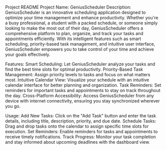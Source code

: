 Project README
Project Name: GeniusScheduler
Description:
GeniusScheduler is an innovative scheduling application designed to optimize your time management and enhance productivity. Whether you're a busy professional, a student with a packed schedule, or someone simply looking to make the most out of their day, GeniusScheduler offers a comprehensive platform to plan, organize, and track your tasks and appointments efficiently. With its intelligent features such as smart scheduling, priority-based task management, and intuitive user interface, GeniusScheduler empowers you to take control of your time and achieve your goals effectively.

Features:
Smart Scheduling: Let GeniusScheduler analyze your tasks and find the best time slots for optimal productivity.
Priority-Based Task Management: Assign priority levels to tasks and focus on what matters most.
Intuitive Calendar View: Visualize your schedule with an intuitive calendar interface for better planning and organization.
Task Reminders: Set reminders for important tasks and appointments to stay on track throughout the day.
Cross-Platform Accessibility: Access GeniusScheduler from any device with internet connectivity, ensuring you stay synchronized wherever you go.

Usage:
Add New Tasks: Click on the "Add Task" button and enter the task details, including title, description, priority, and due date.
Schedule Tasks: Drag and drop tasks onto the calendar to assign specific time slots for execution.
Set Reminders: Enable reminders for tasks and appointments to receive timely notifications.
Track Progress: Monitor your task completion and stay informed about upcoming deadlines with the dashboard view.